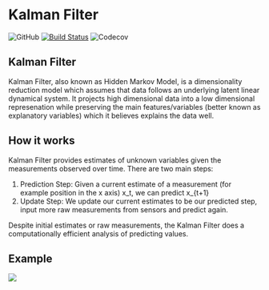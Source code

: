 # Kalman Filter
![GitHub](https://img.shields.io/github/license/siaan/project-proposals-f2020?style=plastic)
[![Build Status](https://travis-ci.org/Siaan/kalmanfilter.svg?branch=master)](https://travis-ci.org/Siaan/kalmanfilter)
![Codecov](https://img.shields.io/codecov/c/gh/Siaan/kalmanfilter)


## Kalman Filter

Kalman Filter, also known as Hidden Markov Model, is a dimensionality reduction model which assumes that data follows an underlying latent linear dynamical system. It projects high dimensional data into a low dimensional represenation while preserving the main features/variables (better known as explanatory variables) which it believes explains the data well. 

## How it works
Kalman Filter provides estimates of unknown variables given the measurements observed over time. There are two main steps:
1. Prediction Step:
  Given a current estimate of a measurement (for example position in the x axis) x_t, we can predict x_{t+1}
2. Update Step:
  We update our current estimates to be our predicted step, input more raw measurements from sensors and predict again.

Despite initial estimates or raw measurements, the Kalman Filter does a computationally efficient analysis of predicting values. 

## Example
![](https://raw.githubusercontent.com/rlabbe/Kalman-and-Bayesian-Filters-in-Python/master/animations/05_dog_track.gif)





